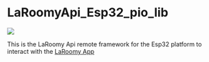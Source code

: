 # LaRoomyApi_Esp32_pio_lib
![](https://img.shields.io/badge/Platform-Esp32-green)

 This is the LaRoomy Api remote framework for the Esp32 platform to interact with the [LaRoomy App](https://www.laroomy.com) 
